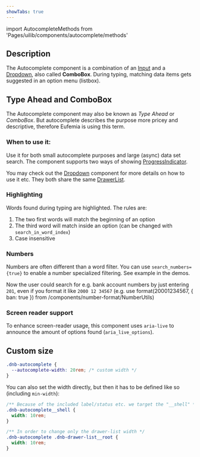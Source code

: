 ```yaml
---
showTabs: true
---
```


import AutocompleteMethods from 'Pages/uilib/components/autocomplete/methods'

## Description

The Autocomplete component is a combination of an [Input](/uilib/components/input) and a [Dropdown](/uilib/components/dropdown), also called **ComboBox**. During typing, matching data items gets suggested in an option menu (listbox).

## Type Ahead and ComboBox

The Autocomplete component may also be known as _Type Ahead_ or _ComboBox_. But autocomplete describes the purpose more pricey and descriptive, therefore Eufemia is using this term.

### When to use it:

Use it for both small autocomplete purposes and large (async) data set search. The component supports two ways of showing [ProgressIndicator](/uilib/components/progress-indicator).

You may check out the [Dropdown](/uilib/components/dropdown/info) component for more details on how to use it etc. They both share the same [DrawerList](/uilib/components/fragments/drawer-list).

### Highlighting

Words found during typing are highlighted. The rules are:

1. The two first words will match the beginning of an option
1. The third word will match inside an option (can be changed with `search_in_word_index`)
1. Case insensitive

### Numbers

Numbers are often different than a word filter. You can use `search_numbers={true}` to enable a number specialized filtering. See example in the demos.

Now the user could search for e.g. bank account numbers by just entering `201`, even if you format it like `2000 12 34567` (e.g. use format(20001234567, { ban: true }) from /components/number-format/NumberUtils)

### Screen reader support

To enhance screen-reader usage, this component uses `aria-live` to announce the amount of options found (`aria_live_options`).

## Custom size

```css
.dnb-autocomplete {
  --autocomplete-width: 20rem; /* custom width */
}
```

You can also set the width directly, but then it has to be defined like so (including `min-width`):

```css
/** Because of the included label/status etc. we target the "__shell" */
.dnb-autocomplete__shell {
  width: 10rem;
}

/** In order to change only the drawer-list width */
.dnb-autocomplete .dnb-drawer-list__root {
  width: 10rem;
}
```

<AutocompleteMethods></AutocompleteMethods>
